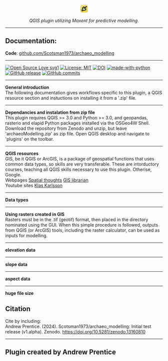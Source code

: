 <p align="center">
  <img src="images/icon.png" alt="predictive modelling logo"/>
</p>

<p align="center">
  <em>QGIS plugin utilizing Maxent for predictive modelling.</em>
</p>

---
## Documentation:

**Code**: [github.com/Scotsman1973/archaeo_modelling](https://github.com/Scotsman1973/archaeo_modelling/blob/main/archaeo_modelling.zip)

---
[![Open Source Love svg1](https://badges.frapsoft.com/os/v1/open-source.svg?v=103)](https://github.com/ellerbrock/open-source-badges/)
[![License: MIT](https://img.shields.io/badge/license-MIT-blue.svg)](https://opensource.org/license/mit)
[![DOI](https://zenodo.org/badge/DOI/10.5281/zenodo.13160810.svg)](https://doi.org/10.5281/zenodo.13160810)
[![made-with-python](https://img.shields.io/badge/Made%20with-Python-ffd040.svg)](https://www.python.org/)
[![GitHub release](https://img.shields.io/github/release/Scotsman1973/archaeo_modelling.svg)](https://github.com/Scotsman1973/archaeo_modelling/releases)
[![GitHub commits](https://img.shields.io/github/commits-since/Scotsman1973/archaeo_modelling/v1.alpha.svg)](https://GitHub.com/Scotsman1973/archaeo_modelling/commit/)

---
**General introduction**<br>
The following documentation gives workflows specific to this plugin, a QGIS resource section and instuctions on installing it from a '.zip' file.

---
**Dependancies and instalation from zip file**<br>
This plugin requires QGIS >= 3.0 and Python >= 3.0, and geopandas, rasterio and elapid Python packages installed via the OSGeo4W Shell.<br>
Download the repository from Zenodo and unzip, but leave 'archaeoModelling.zip' as zip file.  Open QGIS desktop and navigate to 'plugins' on the toolbar.<br>


---
**QGIS resources**<br>
GIS, be it QGIS or ArcGIS, is a package of geospatial functions that uses common data types, so skills are very transferable.  These are intorductory courses, teaching all QGIS skills necessary to use this plugin.  Otherise, Google.
<br>
Webpages
[Spatial thoughts](https://courses.spatialthoughts.com/introduction-to-qgis.html)
[GIS librarian](https://www.geographyrealm.com/role-gis-librarians/)
<br>
Youtube sites
[Klas Karlsson](https://www.youtube.com/channel/UCxs7cfMwzgGZhtUuwhny4-Q)

---
**Data types**


---
**Using rasters created in GIS**<br>
Rasters must be in the .tif (geotif) format, then placed in the directory nominated using the GUI.  When this simple procedure is followed, outputs from QGIS (or ArcGIS) tools, including the raster calculator, can be used as inputs for modelling.

---
**elevation data**


---
**slope data**



---
**aspect data**


---
**huge file size**


## Citation
Cite by including:
<br>
Andrew Prentice. (2024). Scotsman1973/archaeo_modelling: Initial test release (v1.alpha). Zenodo. https://doi.org/10.5281/zenodo.13160810

---
## Plugin created by Andrew Prentice
